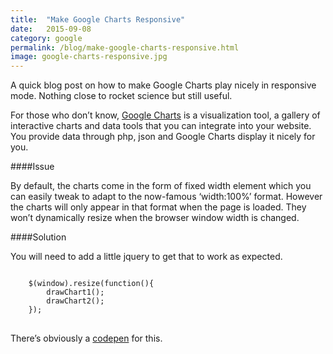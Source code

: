 ```yaml
---
title:  "Make Google Charts Responsive"
date:   2015-09-08
category: google
permalink: /blog/make-google-charts-responsive.html
image: google-charts-responsive.jpg
---
```

A quick blog post on how to make Google Charts play nicely in responsive mode. Nothing close to rocket science but still useful.

For those who don’t know, [Google Charts](https://google-developers.appspot.com/chart/) is a visualization tool, a gallery of interactive charts and data tools that you can integrate into your website. You provide data through php, json and Google Charts display it nicely for you.

####Issue

By default, the charts come in the form of fixed width element which you can easily tweak to adapt to the now-famous ‘width:100%’ format. However the charts will only appear in that format when the page is loaded. They won’t dynamically resize when the browser window width is changed.


####Solution

You will need to add a little jquery to get that to work as expected.

<pre>
<code class="language-ruby">
	$(window).resize(function(){
	  	drawChart1();
	  	drawChart2();
	});
</code>
</pre>

There’s obviously a [codepen](http://codepen.io/flopreynat/pen/BfLkA) for this.